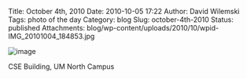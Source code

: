 Title: October 4th, 2010 
Date: 2010-10-05 17:22
Author: David Wilemski
Tags: photo of the day
Category: blog
Slug: october-4th-2010
Status: published
Attachments: blog/wp-content/uploads/2010/10/wpid-IMG_20101004_184853.jpg

![image](http://oromis.davidwilemski.com/blog/wp-content/uploads/2010/10/wpid-IMG_20101004_184853.jpg)

CSE Building, UM North Campus
